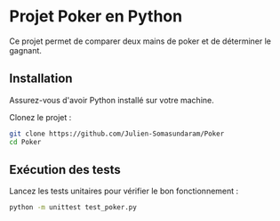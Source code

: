 # Projet Poker en Python

Ce projet permet de comparer deux mains de poker et de déterminer le gagnant.

## Installation

Assurez-vous d'avoir Python installé sur votre machine.

Clonez le projet :
```bash
git clone https://github.com/Julien-Somasundaram/Poker
cd Poker
```

## Exécution des tests

Lancez les tests unitaires pour vérifier le bon fonctionnement :
```bash
python -m unittest test_poker.py
```
